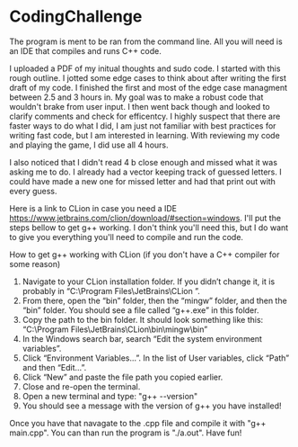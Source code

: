 # CodingChallenge

The program is ment to be ran from the command line. All you will need is an IDE that compiles and runs C++ code. 
 
I uploaded a PDF of my initual thoughts and sudo code. I started with this rough outline. I jotted some edge cases to think about after writing the first draft of my code. I finished the first and most of the edge case managment between 2.5 and 3 hours in. My goal was to make a robust code that wouldn't brake from user input. I then went back though and looked to clarify comments and check for efficentcy. I highly suspect that there are faster ways to do what I did, I am just not familiar with best practices for writing fast code, but I am interested in learning. With reviewing my code and playing the game, I did use all 4 hours. 

I also noticed that I didn't read 4 b close enough and missed what it was asking me to do. I already had a vector keeping track of guessed letters. I could have made a new one for missed letter and had that print out with every guess.

Here is a link to CLion in case you need a IDE https://www.jetbrains.com/clion/download/#section=windows. I'll put the steps bellow to get g++ working. I don't think you'll need this, but I do want to give you everything you'll need to compile and run the code.

How to get g++ working with CLion (if you don't have a C++ compiler for some reason)
1. Navigate to your CLion installation folder. If you didn’t change it, it is probably in “C:\Program Files\JetBrains\CLion <version number>”.
2. From there, open the “bin” folder, then the “mingw” folder, and then the “bin” folder. You should see a file called “g++.exe” in this folder.
3. Copy the path to the bin folder. It should look something like this: “C:\Program Files\JetBrains\CLion<version number>\bin\mingw\bin”
4. In the Windows search bar, search “Edit the system environment variables”.
5. Click “Environment Variables…”. In the list of User variables, click “Path” and then “Edit…”.
6. Click “New” and paste the file path you copied earlier.
7. Close and re-open the terminal.
8. Open a new terminal and type: "g++ --version"
9. You should see a message with the version of g++ you have installed!

Once you have that navagate to the .cpp file and compile it with "g++ main.cpp". You can than run the program is "./a.out".
Have fun!
